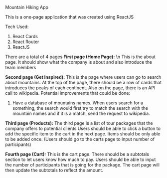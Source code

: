 Mountain Hiking App

This is a one-page application that was created using ReactJS

Tech Used:
1) React Cards
2) React Router
3) ReactJS

There are a total of 4 pages
**First page (Home Page):** \n
This is the about page. It should show what the company is about and also introduce the team members

**Second page (Get Inspired):**
This is the page where users can go to search about mountains. At the top of the page, there should be a row of cards that introduces the peaks of each continent. Also on the page, there is an API call to wikipedia. 
Potential improvements that could be done:
1) Have a database of mountains names. When users search for a something, the search would first try to match the search with the mountain names and if it is a match, send the request to wikipedia.

**Third page (Products):**
The third page is a list of tour packages that the company offers to potential clients
Users should be able to click a button to add the specific item to the cart in the next page.
Items should be only able to be added once. (Users should go to the carts page to input number of participants)

**Fourth page (Cart):**
This is the cart page. 
There should be a subtotals section to let users know how much to pay.
Users should be able to input the number of participants that is going for the package. 
The cart page will then update the subtotals to reflect the amount. 
